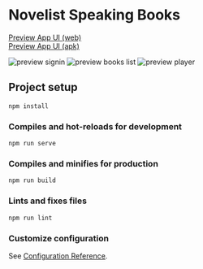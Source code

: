 # Novelist Speaking Books 
[Preview App UI (web)](http://mobitoon.ru/novelist/app)  
[Preview App UI (apk)](http://mobitoon.ru/novelist/app/app-debug.apk)

![preview signin](http://mobitoon.ru/novelist/app/app/prev-enter-3.png)
![preview books list](http://mobitoon.ru/novelist/app/app/prev-books-3.png)
![preview player](http://mobitoon.ru/novelist/app/app/prev-player-3.png)

## Project setup
```
npm install
```

### Compiles and hot-reloads for development
```
npm run serve
```

### Compiles and minifies for production
```
npm run build
```

### Lints and fixes files
```
npm run lint
```

### Customize configuration
See [Configuration Reference](https://cli.vuejs.org/config/).
